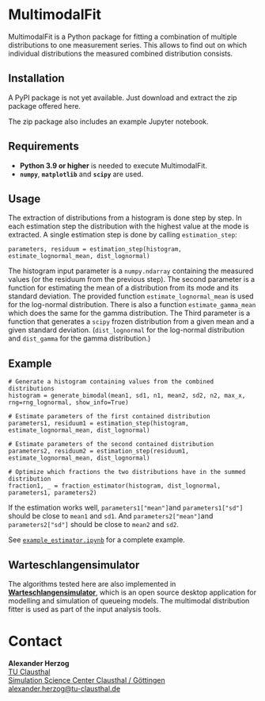 # MultimodalFit

MultimodalFit is a Python package for fitting a combination of multiple distributions to one measurement series. This allows to find out on which individual distributions the measured combined distribution consists.



## Installation

A PyPI package is not yet available. Just download and extract the zip package offered here.

The zip package also includes an example Jupyter notebook.



## Requirements

* **Python 3.9 or higher** is needed to execute MultimodalFit.
* **`numpy`**, **`matplotlib`** and **`scipy`** are used.



## Usage

The extraction of distributions from a histogram is done step by step. In each estimation step the distribution with the highest value at the mode is extracted. A single estimation step is done by calling `estimation_step`:
```
parameters, residuum = estimation_step(histogram, estimate_lognormal_mean, dist_lognormal)
```
The histogram input parameter is a `numpy.ndarray` containing the measured values (or the residuum from the previous step). The second parameter is a function for estimating the mean of a distribution from its mode and its standard deviation. The provided function `estimate_lognormal_mean` is used for the log-normal distribution. There is also a function `estimate_gamma_mean` which does the same for the gamma distribution. The Third parameter is a function that generates a `scipy` frozen distribution from a given mean and a given standard deviation. (`dist_lognormal` for the log-normal distribution and `dist_gamma` for the gamma distribution.)



## Example

```
# Generate a histogram containing values from the combined distributions
histogram = generate_bimodal(mean1, sd1, n1, mean2, sd2, n2, max_x, rng=rng_lognormal, show_info=True)

# Estimate parameters of the first contained distribution
parameters1, residuum1 = estimation_step(histogram, estimate_lognormal_mean, dist_lognormal)

# Estimate parameters of the second contained distribution
parameters2, residuum2 = estimation_step(residuum1, estimate_lognormal_mean, dist_lognormal)

# Optimize which fractions the two distributions have in the summed distribution
fraction1, _ = fraction_estimator(histogram, dist_lognormal, parameters1, parameters2)
```

If the estimation works well, `parameters1["mean"]`and `parameters1["sd"]` should be close to `mean1` and `sd1`. And `parameters2["mean"]`and `parameters2["sd"]` should be close to `mean2` and `sd2`.

See [`example_estimator.ipynb`](example_estimator.ipynb) for a complete example.



## Warteschlangensimulator

The algorithms tested here are also implemented in **[Warteschlangensimulator](https://github.com/A-Herzog/Warteschlangensimulator)**, which is an open source desktop application for modelling and simulation of queueing models. The multimodal distribution fitter is used as part of the input analysis tools.



# Contact

**Alexander Herzog**<br>
[TU Clausthal](https://www.tu-clausthal.de)<br>
[Simulation Science Center Clausthal / Göttingen](https://www.simzentrum.de/)<br>
alexander.herzog@tu-clausthal.de
